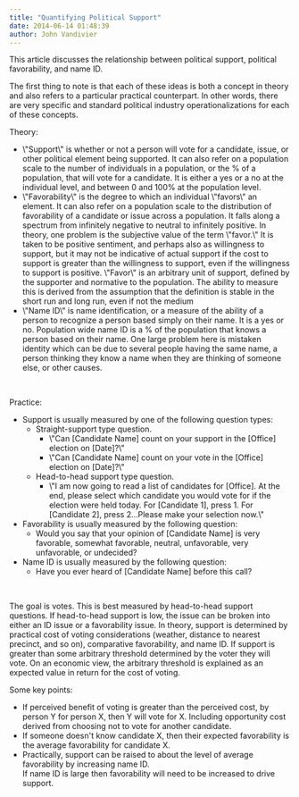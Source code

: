 ```yaml
---
title: "Quantifying Political Support"
date: 2014-06-14 01:48:39
author: John Vandivier
---
```




This article discusses the relationship between political support, political favorability, and name ID.

The first thing to note is that each of these ideas is both a concept in theory and also refers to a particular practical counterpart. In other words, there are very specific and standard political industry operationalizations for each of these concepts.

Theory:
<ul>
	<li>\"Support\" is whether or not a person will vote for a candidate, issue, or other political element being supported. It can also refer on a population scale to the number of individuals in a population, or the % of a population, that will vote for a candidate. It is either a yes or a no at the individual level, and between 0 and 100% at the population level.</li>
	<li>\"Favorability\" is the degree to which an individual \"favors\" an element. It can also refer on a population scale to the distribution of favorability of a candidate or issue across a population. It falls along a spectrum from infinitely negative to neutral to infinitely positive. In theory, one problem is the subjective value of the term \"favor.\" It is taken to be positive sentiment, and perhaps also as willingness to support, but it may not be indicative of actual support if the cost to support is greater than the willingness to support, even if the willingness to support is positive. \"Favor\" is an arbitrary unit of support, defined by the supporter and normative to the population. The ability to measure this is derived from the assumption that the definition is stable in the short run and long run, even if not the medium</li>
	<li>\"Name ID\" is name identification, or a measure of the ability of a person to recognize a person based simply on their name. It is a yes or no. Population wide name ID is a % of the population that knows a person based on their name. One large problem here is mistaken identity which can be due to several people having the same name, a person thinking they know a name when they are thinking of someone else, or other causes.</li>
</ul>
&nbsp;

Practice:
<ul>
	<li>Support is usually measured by one of the following question types:
<ul>
	<li>Straight-support type question.
<ul>
	<li>\"Can [Candidate Name] count on your support in the [Office] election on [Date]?\"</li>
	<li>\"Can [Candidate Name] count on your vote in the [Office] election on [Date]?\"</li>
</ul>
</li>
	<li>Head-to-head support type question.
<ul>
	<li>\"I am now going to read a list of candidates for [Office]. At the end, please select which candidate you would vote for if the election were held today. For [Candidate 1], press 1. For [Candidate 2], press 2...Please make your selection now.\"</li>
</ul>
</li>
</ul>
</li>
	<li>Favorability is usually measured by the following question:
<ul>
	<li>Would you say that your opinion of [Candidate Name] is very favorable, somewhat favorable, neutral, unfavorable, very unfavorable, or undecided?</li>
</ul>
</li>
	<li>Name ID is usually measured by the following question:
<ul>
	<li>Have you ever heard of [Candidate Name] before this call?</li>
</ul>
</li>
</ul>
&nbsp;

The goal is votes. This is best measured by head-to-head support questions. If head-to-head support is low, the issue can be broken into either an ID issue or a favorability issue. In theory, support is determined by practical cost of voting considerations (weather, distance to nearest precinct, and so on), comparative favorability, and name ID. If support is greater than some arbitrary threshold determined by the voter they will vote. On an economic view, the arbitrary threshold is explained as an expected value in return for the cost of voting.

Some key points:
<ul>
	<li>If perceived benefit of voting is greater than the perceived cost, by person Y for person X, then Y will vote for X. Including opportunity cost derived from choosing not to vote for another candidate.</li>
	<li>If someone doesn't know candidate X, then their expected favorability is the average favorability for candidate X.</li>
	<li>Practically, support can be raised to about the level of average favorability by increasing name ID.</li>
If name ID is large then favorability will need to be increased to drive support.</ul>